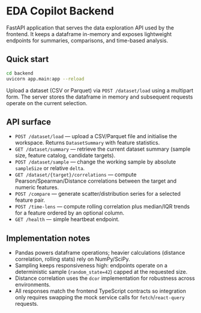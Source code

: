 # EDA Copilot Backend

FastAPI application that serves the data exploration API used by the frontend. It keeps a dataframe in-memory and exposes lightweight endpoints for summaries, comparisons, and time-based analysis.

## Quick start

```bash
cd backend
uvicorn app.main:app --reload
```

Upload a dataset (CSV or Parquet) via `POST /dataset/load` using a multipart form. The server stores the dataframe in memory and subsequent requests operate on the current selection.

## API surface

- `POST /dataset/load` — upload a CSV/Parquet file and initialise the workspace. Returns `DatasetSummary` with feature statistics.
- `GET /dataset/summary` — retrieve the current dataset summary (sample size, feature catalog, candidate targets).
- `POST /dataset/sample` — change the working sample by absolute `sampleSize` or relative `delta`.
- `GET /dataset/{target}/correlations` — compute Pearson/Spearman/Distance correlations between the target and numeric features.
- `POST /compare` — generate scatter/distribution series for a selected feature pair.
- `POST /time-lens` — compute rolling correlation plus median/IQR trends for a feature ordered by an optional column.
- `GET /health` — simple heartbeat endpoint.

## Implementation notes

- Pandas powers dataframe operations; heavier calculations (distance correlation, rolling stats) rely on NumPy/SciPy.
- Sampling keeps responsiveness high: endpoints operate on a deterministic sample (`random_state=42`) capped at the requested size.
- Distance correlation uses the `dcor` implementation for robustness across environments.
- All responses match the frontend TypeScript contracts so integration only requires swapping the mock service calls for `fetch`/`react-query` requests.
